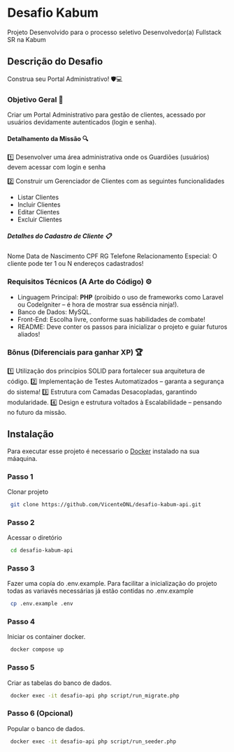
# Desafio Kabum

Projeto Desenvolvido para o processo seletivo Desenvolvedor(a) Fullstack SR na Kabum

## Descrição do Desafio

Construa seu Portal Administrativo! 🛡️💻

### Objetivo Geral 🎯

Criar um Portal Administrativo para gestão de clientes, acessado por usuários devidamente autenticados (login e senha).

#### Detalhamento da Missão 🔍

1️⃣ Desenvolver uma área administrativa onde os Guardiões (usuários) devem acessar com login e senha

2️⃣ Construir um Gerenciador de Clientes com as seguintes funcionalidades

- Listar Clientes
- Incluir Clientes
- Editar Clientes
- Excluir Clientes

##### Detalhes do Cadastro de Cliente 📋

Nome
Data de Nascimento
CPF
RG
Telefone
Relacionamento Especial: O cliente pode ter 1 ou N endereços cadastrados!

### Requisitos Técnicos (A Arte do Código) ⚙️

- Linguagem Principal: **PHP** (proibido o uso de frameworks como Laravel ou CodeIgniter – é hora de mostrar sua essência ninja!).
- Banco de Dados: MySQL.
- Front-End: Escolha livre, conforme suas habilidades de combate!
- README: Deve conter os passos para inicializar o projeto e guiar futuros aliados!

### Bônus (Diferenciais para ganhar XP) 🏆

1️⃣ Utilização dos princípios SOLID para fortalecer sua arquitetura de código.
2️⃣ Implementação de Testes Automatizados – garanta a segurança do sistema!
3️⃣ Estrutura com Camadas Desacopladas, garantindo modularidade.
4️⃣ Design e estrutura voltados à Escalabilidade – pensando no futuro da missão.

## Instalação

Para executar esse projeto é necessario o [Docker](https://www.docker.com) instalado na sua máaquina.

### Passo 1

Clonar projeto

 ```bash
  git clone https://github.com/VicenteDNL/desafio-kabum-api.git
```

### Passo 2

Acessar o diretório

 ```bash
  cd desafio-kabum-api
```

### Passo 3

Fazer uma copía do .env.example. Para facilitar a inicialização do projeto todas as variavés necessárias já estão contidas no .env.example

 ```bash
  cp .env.example .env
```

### Passo 4

Iniciar os container docker.

 ```bash
  docker compose up
```

### Passo 5

Criar as tabelas do banco de dados.

 ```bash
  docker exec -it desafio-api php script/run_migrate.php
```

### Passo 6 (Opcional)

Popular o banco de dados.

 ```bash
  docker exec -it desafio-api php script/run_seeder.php
```
